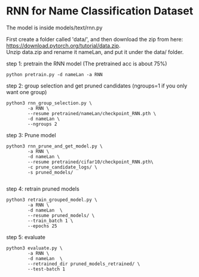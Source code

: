 # RNN for Name Classification Dataset

The model is inside models/text/rnn.py 

First create a folder called 'data/', and then download the zip from here: https://download.pytorch.org/tutorial/data.zip. \
Unzip data.zip and rename it nameLan, and put it under the data/ folder.


step 1: pretrain the RNN model (The pretrained acc is about 75%)
```
python pretrain.py -d nameLan -a RNN
```

step 2: group selection and get pruned candidates (ngroups=1 if you only want one group)
```
python3 rnn_group_selection.py \
        -a RNN \
        --resume pretrained/nameLan/checkpoint_RNN.pth \
        -d nameLan \
        --ngroups 2 
```

step 3:  Prune model
```
python3 rnn_prune_and_get_model.py \
        -a RNN \
        -d nameLan \
        --resume pretrained/cifar10/checkpoint_RNN.pth\
        -c prune_candidate_logs/ \
        -s pruned_models/
        
```


step 4:  retrain pruned models
```
python3 retrain_grouped_model.py \
        -a RNN \
        -d nameLan  \
        --resume pruned_models/ \
        --train_batch 1 \
        --epochs 25 
```


step 5:  evaluate
```
python3 evaluate.py \
        -a RNN \
        -d nameLan  \
        --retrained_dir pruned_models_retrained/ \
        --test-batch 1
